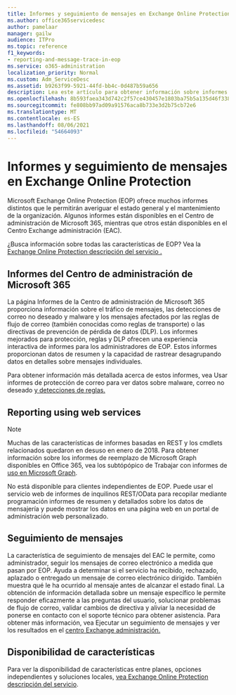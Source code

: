 ```yaml
---
title: Informes y seguimiento de mensajes en Exchange Online Protection
ms.author: office365servicedesc
author: pamelaar
manager: gailw
audience: ITPro
ms.topic: reference
f1_keywords:
- reporting-and-message-trace-in-eop
ms.service: o365-administration
localization_priority: Normal
ms.custom: Adm_ServiceDesc
ms.assetid: b9263f99-5921-44fd-bb4c-0d487b59a656
description: Lea este artículo para obtener información sobre informes y seguimiento de mensajes en Microsoft Exchange Online Protection (EOP).
ms.openlocfilehash: 8b593faea343d742c2f57ce430457e1803ba75b5a135d46f338eaed0e76d2ca6
ms.sourcegitcommit: fe808bb97ad09a91576aca8b733e3d2b75cb72e6
ms.translationtype: MT
ms.contentlocale: es-ES
ms.lasthandoff: 08/06/2021
ms.locfileid: "54664093"
---
```

# <a name="reporting-and-message-trace-in-exchange-online-protection"></a>Informes y seguimiento de mensajes en Exchange Online Protection

Microsoft Exchange Online Protection (EOP) ofrece muchos informes distintos que le permitirán averiguar el estado general y el mantenimiento de la organización. Algunos informes están disponibles en el Centro de administración de Microsoft 365, mientras que otros están disponibles en el Centro Exchange administración (EAC).

¿Busca información sobre todas las características de EOP? Vea la [Exchange Online Protection descripción del servicio .](exchange-online-protection-service-description.md)

## <a name="microsoft-365-admin-center-reports"></a>Informes del Centro de administración de Microsoft 365

La página Informes de la Centro de administración de Microsoft 365 proporciona información sobre el tráfico de mensajes, las detecciones de correo no deseado y malware y los mensajes afectados por las reglas de flujo de correo (también conocidas como reglas de transporte) o las directivas de prevención de pérdida de datos (DLP). Los informes mejorados para protección, reglas y DLP ofrecen una experiencia interactiva de informes para los administradores de EOP. Estos informes proporcionan datos de resumen y la capacidad de rastrear desagrupando datos en detalles sobre mensajes individuales.

Para obtener información más detallada acerca de estos informes, vea Usar informes de protección de correo para ver datos sobre malware, correo no deseado [y detecciones de reglas.](/exchange/monitoring/use-mail-protection-reports)

## <a name="reporting-using-web-services"></a>Reporting using web services

> [!NOTE]
> Muchas de las características de informes basadas en REST y los cmdlets relacionados quedaron en desuso en enero de 2018. Para obtener información sobre los informes de reemplazo de Microsoft Graph disponibles en Office 365, vea los subtópópico de Trabajar con informes de [uso en Microsoft Graph](/graph/api/resources/report).

No está disponible para clientes independientes de EOP. Puede usar el servicio web de informes de inquilinos REST/OData para recopilar mediante programación informes de resumen y detallados sobre los datos de mensajería y puede mostrar los datos en una página web en un portal de administración web personalizado.

## <a name="message-trace"></a>Seguimiento de mensajes

La característica de seguimiento de mensajes del EAC le permite, como administrador, seguir los mensajes de correo electrónico a medida que pasan por EOP. Ayuda a determinar si el servicio ha recibido, rechazado, aplazado o entregado un mensaje de correo electrónico dirigido. También muestra qué le ha ocurrido al mensaje antes de alcanzar el estado final. La obtención de información detallada sobre un mensaje específico le permite responder eficazmente a las preguntas del usuario, solucionar problemas de flujo de correo, validar cambios de directiva y aliviar la necesidad de ponerse en contacto con el soporte técnico para obtener asistencia. Para obtener más información, vea Ejecutar un seguimiento de mensajes y ver los resultados en el [centro Exchange administración.](/exchange/monitoring/trace-an-email-message/run-a-message-trace-and-view-results)

## <a name="feature-availability"></a>Disponibilidad de características

Para ver la disponibilidad de características entre planes, opciones independientes y soluciones locales, [vea Exchange Online Protection descripción del servicio](exchange-online-protection-service-description.md).